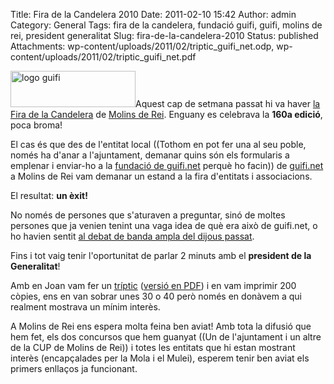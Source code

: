 Title: Fira de la Candelera 2010
Date: 2011-02-10 15:42
Author: admin
Category: General
Tags: fira de la candelera, fundació guifi, guifi, molins de rei, president generalitat
Slug: fira-de-la-candelera-2010
Status: published
Attachments: wp-content/uploads/2011/02/triptic_guifi_net.odp, wp-content/uploads/2011/02/triptic_guifi_net.pdf

[<img src="http://gil.badall.net/wp-content/uploads/2007/10/logo-guifi.png" title="logo guifi" class="alignright size-full wp-image-220" width="200" height="58" />](http://gil.badall.net/wp-content/uploads/2007/10/logo-guifi.png)Aquest cap de setmana passat hi va haver [la Fira de la Candelera](http://www.molinsderei.cat/lacandelera/ "Pàgina web de la fira de la Candelera de Molins de Rei") de [Molins de Rei](http://www.molinsderei.cat "Pàgina web de l'ajuntament de Molins de Rei"). Enguany es celebrava la **160a edició**, poca broma!

El cas és que des de l'entitat local ((Tothom en pot fer una al seu poble, només ha d'anar a l'ajuntament, demanar quins són els formularis a emplenar i enviar-ho a la [fundació de guifi.net](http://fundacio.guifi.net "Pàgina web de la fundació guifi.net") perquè ho facin)) de [guifi.net](http://guifi.net "Pàgina web del projecte guifi.net") a Molins de Rei vam demanar un estand a la fira d'entitats i associacions.

El resultat: **un èxit!**

No només de persones que s'aturaven a preguntar, sinó de moltes persones que ja venien tenint una vaga idea de què era això de guifi.net, o ho havien sentit [al debat de banda ampla del dijous passat](https://llistes.projectes.lafarga.org/pipermail/guifi-usuaris/2011-February/015190.html "El cantant de Gossos ja està apuntat a les llistes de guifi i tot!").

Fins i tot vaig tenir l'oportunitat de parlar 2 minuts amb el **president de la Generalitat**!

Amb en Joan vam fer un [tríptic]({static}wp-content/uploads/2011/02/triptic_guifi_net.odp) ([versió en PDF]({static}wp-content/uploads/2011/02/triptic_guifi_net.pdf)) i en vam imprimir 200 còpies, ens en van sobrar unes 30 o 40 però només en donàvem a qui realment mostrava un mínim interès.

A Molins de Rei ens espera molta feina ben aviat! Amb tota la difusió que hem fet, els dos concursos que hem guanyat ((Un de l'ajuntament i un altre de la CUP de Molins de Rei)) i totes les entitats que hi estan mostrant interès (encapçalades per la Mola i el Mulei), esperem tenir ben aviat els primers enllaços ja funcionant.
